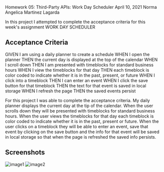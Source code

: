 Homework 05: Third-Party APIs: Work Day Scheduler
April 10, 2021
Norma Angelica Martinez Lagarda

In this project I attempted to complete the acceptance criteria for this week's assignment WORK DAY SCHEDULER

## Acceptance Criteria

GIVEN I am using a daily planner to create a schedule
WHEN I open the planner
THEN the current day is displayed at the top of the calendar
WHEN I scroll down
THEN I am presented with timeblocks for standard business hours
WHEN I view the timeblocks for that day
THEN each timeblock is color coded to indicate whether it is in the past, present, or future
WHEN I click into a timeblock
THEN I can enter an event
WHEN I click the save button for that timeblock
THEN the text for that event is saved in local storage
WHEN I refresh the page
THEN the saved events persist

For this project I was able to complete the acceptance criteria.  My daily planner displays the current day at the tip of the calendar.  When the user scrolls down they will be presented with timeblocks for standard business hours.  When the user views the timeblocks for that day each timeblock is color coded to indicate whether it is in the past, present or future.  When the user clicks on a timeblock they will be able to enter an event, save that event by clicking on the save button and the info for that event will be saved in local storage so that when the page is refreshed the saved info persists.

## Screenshots

![image1](https://user-images.githubusercontent.com/78131360/114293993-cef21e80-9a4f-11eb-9ba2-c0ff306c6ed6.png)
![image2](https://user-images.githubusercontent.com/78131360/114293994-cf8ab500-9a4f-11eb-89da-fdb3900b2839.png)
